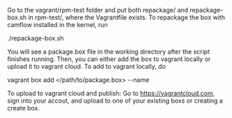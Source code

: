 Go to the vagrant/rpm-test folder and put both repackage/ and repackage-box.sh in rpm-test/, where the Vagrantfile exists. 
To repackage the box with camflow installed in the kernel, run 

./repackage-box.sh

You will see a package.box file in the working directory after the script finishes running. 
Then, you can either add the box to vagrant locally or upload it to vagrant cloud. 
To add to vagrant locally, do 

vagrant box add </path/to/package.box> --name <gave-your-box-a-name>

To upload to vagrant cloud and publish: 
Go to https://vagrantcloud.com, sign into your accout, and upload to one of your existing boxs or creating a create box.